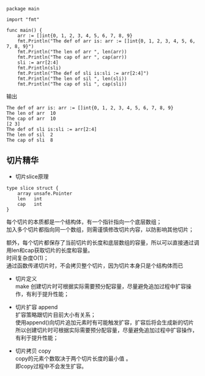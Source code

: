 ```
package main

import "fmt"

func main() {
    arr := []int{0, 1, 2, 3, 4, 5, 6, 7, 8, 9}
    fmt.Println("The def of arr is: arr := []int{0, 1, 2, 3, 4, 5, 6, 7, 8, 9}")
    fmt.Println("The len of arr ", len(arr))
    fmt.Println("The cap of arr ", cap(arr))
    sli := arr[2:4]
    fmt.Println(sli)
    fmt.Println("The def of sli is:sli := arr[2:4]")
    fmt.Println("The len of sil ", len(sli))
    fmt.Println("The cap of sli ", cap(sli))
```
输出
```
The def of arr is: arr := []int{0, 1, 2, 3, 4, 5, 6, 7, 8, 9}
The len of arr  10
The cap of arr  10
[2 3]
The def of sli is:sli := arr[2:4]
The len of sil  2
The cap of sli  8
```



## 切片精华  

- 切片slice原理   
```
type slice struct {   
    array unsafe.Pointer   
    len   int
    cap   int
}
``` 

每个切片的本质都是一个结构体，有一个指针指向一个底层数组；   
加入多个切片都指向同一个数组，则需谨慎修改切片内容，以防影响其他切片；   

额外，每个切片都保存了当前切片的长度和底层数组的容量，所以可以直接通过调用len和cap获取切片的长度和容量。   
时间复杂度O(1)；   
通过函数传递切片时，不会拷贝整个切片，因为切片本身只是个结构体而已   


- 切片定义    
make 创建切片时可根据实际需要预分配容量，尽量避免追加过程中扩容操作，有利于提升性能；   


- 切片扩容 append   
扩容策略跟切片目前大小有关系；   
使用append()向切片追加元素时有可能触发扩容，扩容后将会生成新的切片   
所以创建切片时可根据实际需要预分配容量，尽量避免追加过程中扩容操作，有利于提升性能；    


- 切片拷贝 copy   
copy的元素个数取决于两个切片长度的最小值 。   
即copy过程中不会发生扩容。      

